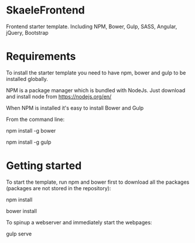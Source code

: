 # SkaeleFrontend
Frontend starter template. Including NPM, Bower, Gulp, SASS, Angular, jQuery, Bootstrap

# Requirements
To install the starter template you need to have npm, bower and gulp to be installed globally.

NPM is a package manager which is bundled with NodeJs. Just download and install node from https://nodejs.org/en/

When NPM is installed it's easy to install Bower and Gulp

From the command line:

npm install -g bower

npm install -g gulp

# Getting started
To start the template, run npm and bower first to download all the packages (packages are not stored in the repository):

npm install

bower install

To spinup a webserver and immediately start the webpages:

gulp serve



